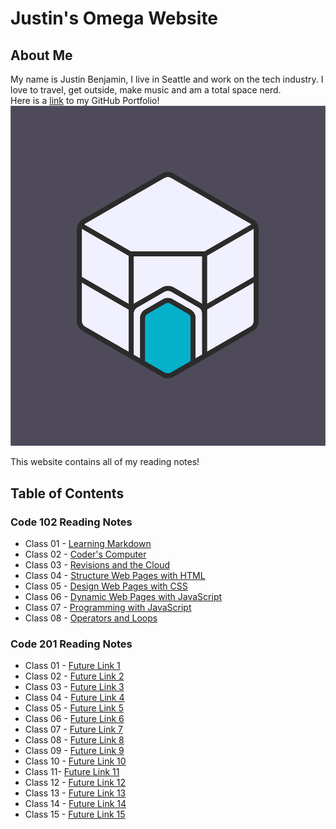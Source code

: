 # Justin's Omega Website

## About Me
My name is Justin Benjamin, I live in Seattle and work on the tech industry. I love to travel, get outside, make music and am a total space nerd.  
Here is a [link](https://github.com/snowdnsound) to my GitHub Portfolio!
![This is my band logo](HexCave_StandardColors_sv.png)

This website contains all of my reading notes!

## **Table of Contents**

### **Code 102 Reading Notes**

* Class 01 - [Learning Markdown](https://snowdnsound.github.io/reading-notes/102/markdown-notes)
* Class 02 - [Coder's Computer](https://snowdnsound.github.io/reading-notes/102/coders-computer)
* Class 03 - [Revisions and the Cloud](https://snowdnsound.github.io/reading-notes/102/revisions-and-the-cloud)
* Class 04 - [Structure Web Pages with HTML](https://snowdnsound.github.io/reading-notes/102/structure-webpages-with-html)
* Class 05 - [Design Web Pages with CSS](https://snowdnsound.github.io/reading-notes/102/design-webpages-with-css)
* Class 06 - [Dynamic Web Pages with JavaScript](https://snowdnsound.github.io/reading-notes/102/dynamic-webpages-with-javascript)
* Class 07 - [Programming with JavaScript](https://snowdnsound.github.io/reading-notes/102/programming-with-javascript)
* Class 08 - [Operators and Loops](https://snowdnsound.github.io/reading-notes/102/operators-and-loops)

### **Code 201 Reading Notes**

* Class 01 - [Future Link 1](https://snowdnsound.github.io/reading-notes/201/file1)
* Class 02 - [Future Link 2](https://snowdnsound.github.io/reading-notes/201/file2)
* Class 03 - [Future Link 3](https://snowdnsound.github.io/reading-notes/201/file3)
* Class 04 - [Future Link 4](https://snowdnsound.github.io/reading-notes/201/file4)
* Class 05 - [Future Link 5](https://snowdnsound.github.io/reading-notes/201/file5)
* Class 06 - [Future Link 6](https://snowdnsound.github.io/reading-notes/201/file6)
* Class 07 - [Future Link 7](https://snowdnsound.github.io/reading-notes/201/file7)
* Class 08 - [Future Link 8](https://snowdnsound.github.io/reading-notes/201/file8)
* Class 09 - [Future Link 9](https://snowdnsound.github.io/reading-notes/201/file9)
* Class 10 - [Future Link 10](https://snowdnsound.github.io/reading-notes/201/file10)
* Class 11- [Future Link 11](https://snowdnsound.github.io/reading-notes/201/file11)
* Class 12 - [Future Link 12](https://snowdnsound.github.io/reading-notes/201/file12)
* Class 13 - [Future Link 13](https://snowdnsound.github.io/reading-notes/201/file13)
* Class 14 - [Future Link 14](https://snowdnsound.github.io/reading-notes/201/file14)
* Class 15 - [Future Link 15](https://snowdnsound.github.io/reading-notes/201/file15)
